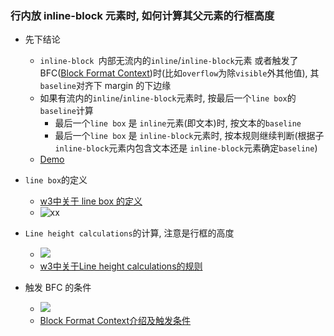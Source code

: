 ### 行内放 inline-block 元素时, 如何计算其父元素的行框高度

- 先下结论
  - `inline-block `内部无流内的`inline`/`inline-block`元素 或者触发了 BFC([Block Format Context](<https://developer.mozilla.org/en-US/docs/Web/Guide/CSS/Block_formatting_context>))时(比如`overflow`为除`visible`外其他值), 其 `baseline`对齐下 margin 的下边缘
  - 如果有流内的`inline`/`inline-block`元素时, 按最后一个`line box`的 `baseline`计算
    - 最后一个`line box` 是 `inline`元素(即文本)时, 按文本的`baseline`
    - 最后一个`line box` 是 `inline-block`元素时, 按本规则继续判断(根据子`inline-block`元素内包含文本还是 `inline-block`元素确定`baseline`)
  - [Demo](https://jsbin.com/bidatucexo/2/edit?html,css,output)

- `line box`的定义
  - [w3中关于 line box 的定义](<https://www.w3.org/TR/CSS2/visuren.html#inline-formatting>)
  - ![xx](https://ws4.sinaimg.cn/large/006tNc79ly1g3g00qwo3tj315z0g07ak.jpg)
- `Line height calculations`的计算, 注意是行框的高度
  - ![](https://ws4.sinaimg.cn/large/006tNc79ly1g3g03hal2ij31820olwn1.jpg)
  - [w3中关于Line height calculations的规则](<https://www.w3.org/TR/CSS2/visudet.html#line-height>)
- 触发 BFC 的条件
  - ![](https://ws2.sinaimg.cn/large/006tNc79ly1g3g4gym9hgj30vu0npafb.jpg)
  - [Block Format Context介绍及触发条件](<https://developer.mozilla.org/en-US/docs/Web/Guide/CSS/Block_formatting_context>)